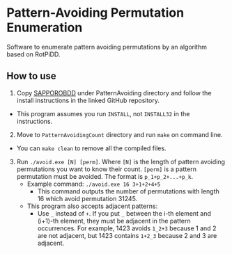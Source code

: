 # Pattern-Avoiding Permutation Enumeration

Software to enumerate pattern avoiding permutations by an algorithm based on RotPiDD.

## How to use

1. Copy [SAPPOROBDD](https://github.com/Shin-ichi-Minato/SAPPOROBDD) under PatternAvoiding directory and follow the install instructions in the linked GitHub repository.
  - This program assumes you run `INSTALL`, not `INSTALL32` in the instructions.

2. Move to `PatternAvoidingCount` directory and run `make` on command line.
  - You can `make clean` to remove all the compiled files.

3. Run `./avoid.exe [N] [perm]`.
   Where `[N]` is the length of pattern avoiding permutations you want to know their count.
   `[perm]` is a pattern permutation must be avoided. The format is `p_1+p_2+...+p_k`.
   - Example command: `./avoid.exe 16 3+1+2+4+5`
     - This command outputs the number of permutations with length 16 which avoid permutation 31245.
   - This program also accepts adjacent patterns:
      - Use `_` instead of `+`. If you put `_` between the i-th element and (i+1)-th element, they must be adjacent in the pattern occurrences. For example, 1423 avoids `1_2+3` because 1 and 2 are not adjacent, but 1423 contains `1+2_3` because 2 and 3 are adjacent.
